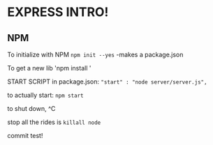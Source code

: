 # EXPRESS INTRO!

## NPM
To initialize with NPM `npm init --yes`
    -makes a package.json

To get a new lib 'npm install <pkg>'

START SCRIPT in package.json:
    `"start" : "node server/server.js",`

to actually start:
`npm start`

to shut down, ^C

stop all the rides is `killall node`

commit test!